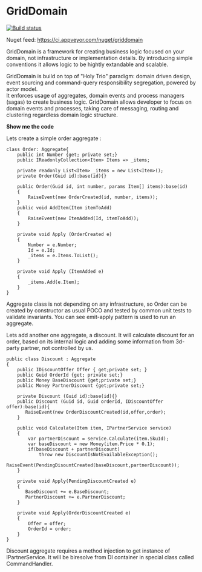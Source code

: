 # GridDomain
[![Build status](https://ci.appveyor.com/api/projects/status/fhmbb4x5cmybnl0d/branch/master?svg=true)](https://ci.appveyor.com/project/andreyleskov/griddomain/branch/master)

Nuget feed: https://ci.appveyor.com/nuget/griddomain

GridDomain is a framework for creating business logic focused on your domain, not infrastructure or implementation details. By introducing simple conventions it allows logic to be hightly extandable and scalable. 

GridDomain is build on top of "Holy Trio" paradigm: domain driven design, event sourcing and command-query responsibility segregation, powered by actor model.  
It enforces usage of aggregates, domain events and process managers (sagas) to create business logic. GridDomain allows developer to focus on domain events and processes, taking care of messaging, routing and clustering regardless domain logic structure.

**Show me the code**

Lets create a simple order aggregate : 

    class Order: Aggregate{
        public int Number {get; private set;}
        public IReadonlyCollection<Item> Items => _items;
        
        private readonly List<Item> _items = new List<Item>();
        private Order(Guid id):base(id){}
        
        public Order(Guid id, int number, params Item[] items):base(id)
        {
            RaiseEvent(new OrderCreated(id, number, items));
        }
        public void AddItem(Item itemToAdd)
        {
            RaiseEvent(new ItemAdded(Id, itemToAdd));
        }
        
        private void Apply (OrderCreated e)
        {
            Number = e.Number;
            Id = e.Id;
            _items = e.Items.ToList();
        }
        
        private void Apply (ItemAdded e)
        {
            _items.Add(e.Item);
        }
    }
    
Aggregate class is not depending on any infrastructure, 
so Order can be created by constructor as usual POCO and tested by common unit tests to validate invariants. 
You can see emit-apply pattern is used to run an aggregate. 

Lets add another one aggregate, a discount. It will calculate discount for an order, based on its internal logic and adding some information from 3d-party partner, not controlled by us.

    public class Discount : Aggregate
    {
        public IDiscountOffer Offer { get;private set; }
        public Guid OrderId {get; private set;}
        public Money BaseDiscount {get;private set;}
        public Money PartnerDiscount {get;private set;}
        
        private Discount (Guid id):base(id){}
        public Discount (Guid id, Guid orderId, IDiscountOffer offer):base(id){
           RaiseEvent(new OrderDiscountCreated(id,offer,order);
        }
        
        public void Calculate(Item item, IPartnerService service)
        {
            var partnerDiscount = service.Calculate(item.SkuId);
            var baseDiscount = new Money(item.Price * 0.1);
            if(baseDiscount + partnerDiscount) 
                throw new DiscountIsNotEvailableException();
            RaiseEvent(PendingDisountCreated(baseDiscount,partnerDiscount));
        }
        
        private void Apply(PendingDiscountCreated e)
        {
           BaseDiscount += e.BaseDiscount;
           PartnerDiscount += e.PartnerDiscount;
        }
        
        private void Apply(OrderDiscountCreated e)
        {
            Offer = offer;
            OrderId = order;
        }
    }
    
Discount aggregate requires a method injection to get instance of IPartnerService. It will be biresolve from DI container in special class
called CommandHandler. 
        
        
        
        




